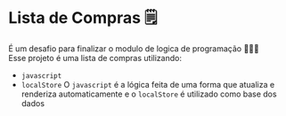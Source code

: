 # Lista de Compras 🗒️
É um desafio para finalizar o modulo de logica de programação 🎈🎈🎈 <br>
Esse projeto é uma lista de compras utilizando: <br>
- ```javascript```
- ```localStore```
O ```javascript``` é a lógica feita de uma forma que atualiza e renderiza automaticamente e o ```localStore``` é utilizado como base dos dados
